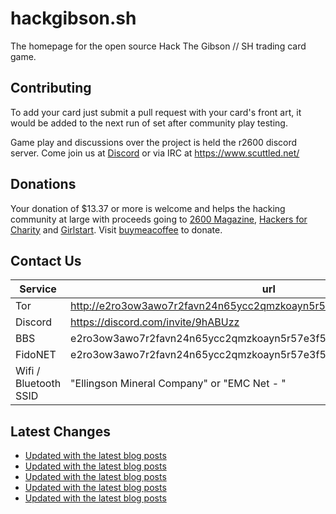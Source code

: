 # hackgibson.sh
The homepage for the open source Hack The Gibson // SH trading card game.


## Contributing

To add your card just submit a pull request with your card's front art, it would be added to the next run of set after community play testing.

Game play and discussions over the project is held the r2600 discord server. Come join us at [Discord](https://discord.com/invite/9hABUzz) or via IRC at https://www.scuttled.net/


## Donations

Your donation of $13.37 or more is welcome and helps the hacking community at large with proceeds going to [2600 Magazine](https://2600.com/), [Hackers for Charity](https://hackersforcharity.org) and [Girlstart](https://girlstart.org).  Visit [buymeacoffee](https://www.buymeacoffee.com/hackgibson.sh) to donate.


## Contact Us

Service | url
-|-
Tor | http://e2ro3ow3awo7r2favn24n65ycc2qmzkoayn5r57e3f56nvjwdcgg32ad.onion
Discord | https://discord.com/invite/9hABUzz
BBS | e2ro3ow3awo7r2favn24n65ycc2qmzkoayn5r57e3f56nvjwdcgg32ad.onion:23
FidoNET | e2ro3ow3awo7r2favn24n65ycc2qmzkoayn5r57e3f56nvjwdcgg32ad.onion:24554
Wifi / Bluetooth SSID | "Ellingson Mineral Company" or "EMC Net - <fidonet address>"

## Latest Changes
<!-- BLOG-POST-LIST:START -->
- [Updated with the latest blog posts](https://github.com/DFW2600/hackgibson.sh/commit/c622a60fd58777f769a3ad3ff788f3e990ac4957)
- [Updated with the latest blog posts](https://github.com/DFW2600/hackgibson.sh/commit/6679cd1e80e3f65d649ed16a98d7210792a5b6d4)
- [Updated with the latest blog posts](https://github.com/DFW2600/hackgibson.sh/commit/1295324be2f28d91171a34d7157532f8726acf97)
- [Updated with the latest blog posts](https://github.com/DFW2600/hackgibson.sh/commit/ec8abb3da40629c725d1beeb1d74e0c92d4cb1ac)
- [Updated with the latest blog posts](https://github.com/DFW2600/hackgibson.sh/commit/3ecd3f8218ed63112b189b18ea0db50a993b46a0)
<!-- BLOG-POST-LIST:END -->
